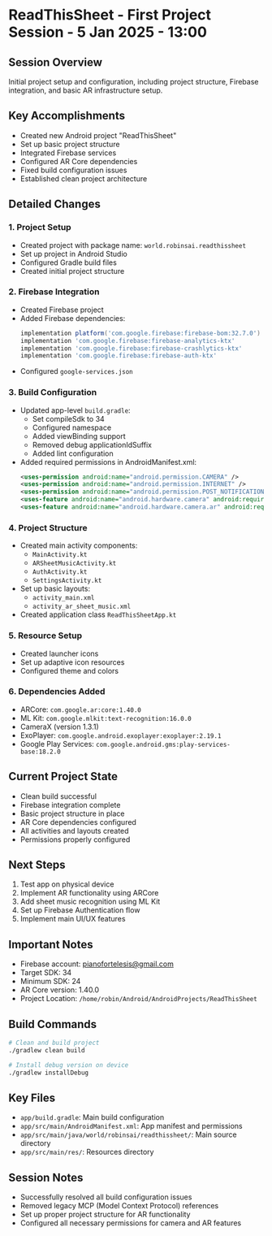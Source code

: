 # ReadThisSheet - First Project Session - 5 Jan 2025 - 13:00

## Session Overview
Initial project setup and configuration, including project structure, Firebase integration, and basic AR infrastructure setup.

## Key Accomplishments
- Created new Android project "ReadThisSheet"
- Set up basic project structure
- Integrated Firebase services
- Configured AR Core dependencies
- Fixed build configuration issues
- Established clean project architecture

## Detailed Changes

### 1. Project Setup
- Created project with package name: `world.robinsai.readthissheet`
- Set up project in Android Studio
- Configured Gradle build files
- Created initial project structure

### 2. Firebase Integration
- Created Firebase project
- Added Firebase dependencies:
  ```gradle
  implementation platform('com.google.firebase:firebase-bom:32.7.0')
  implementation 'com.google.firebase:firebase-analytics-ktx'
  implementation 'com.google.firebase:firebase-crashlytics-ktx'
  implementation 'com.google.firebase:firebase-auth-ktx'
  ```
- Configured `google-services.json`

### 3. Build Configuration
- Updated app-level `build.gradle`:
  - Set compileSdk to 34
  - Configured namespace
  - Added viewBinding support
  - Removed debug applicationIdSuffix
  - Added lint configuration
- Added required permissions in AndroidManifest.xml:
  ```xml
  <uses-permission android:name="android.permission.CAMERA" />
  <uses-permission android:name="android.permission.INTERNET" />
  <uses-permission android:name="android.permission.POST_NOTIFICATIONS" />
  <uses-feature android:name="android.hardware.camera" android:required="false"/>
  <uses-feature android:name="android.hardware.camera.ar" android:required="true"/>
  ```

### 4. Project Structure
- Created main activity components:
  - `MainActivity.kt`
  - `ARSheetMusicActivity.kt`
  - `AuthActivity.kt`
  - `SettingsActivity.kt`
- Set up basic layouts:
  - `activity_main.xml`
  - `activity_ar_sheet_music.xml`
- Created application class `ReadThisSheetApp.kt`

### 5. Resource Setup
- Created launcher icons
- Set up adaptive icon resources
- Configured theme and colors

### 6. Dependencies Added
- ARCore: `com.google.ar:core:1.40.0`
- ML Kit: `com.google.mlkit:text-recognition:16.0.0`
- CameraX (version 1.3.1)
- ExoPlayer: `com.google.android.exoplayer:exoplayer:2.19.1`
- Google Play Services: `com.google.android.gms:play-services-base:18.2.0`

## Current Project State
- Clean build successful
- Firebase integration complete
- Basic project structure in place
- AR Core dependencies configured
- All activities and layouts created
- Permissions properly configured

## Next Steps
1. Test app on physical device
2. Implement AR functionality using ARCore
3. Add sheet music recognition using ML Kit
4. Set up Firebase Authentication flow
5. Implement main UI/UX features

## Important Notes
- Firebase account: pianofortelesis@gmail.com
- Target SDK: 34
- Minimum SDK: 24
- AR Core version: 1.40.0
- Project Location: `/home/robin/Android/AndroidProjects/ReadThisSheet`

## Build Commands
```bash
# Clean and build project
./gradlew clean build

# Install debug version on device
./gradlew installDebug
```

## Key Files
- `app/build.gradle`: Main build configuration
- `app/src/main/AndroidManifest.xml`: App manifest and permissions
- `app/src/main/java/world/robinsai/readthissheet/`: Main source directory
- `app/src/main/res/`: Resources directory

## Session Notes
- Successfully resolved all build configuration issues
- Removed legacy MCP (Model Context Protocol) references
- Set up proper project structure for AR functionality
- Configured all necessary permissions for camera and AR features

